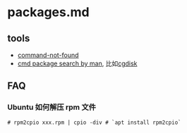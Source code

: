 # packages.md

## tools
- [command-not-found](https://command-not-found.com/)
- [cmd package search by man](http://manpages.ubuntu.com/manpages/focal/man8/), 比如[cgdisk](http://manpages.ubuntu.com/manpages/focal/man8/cgdisk.8.html)

## FAQ
### Ubuntu 如何解压 rpm 文件
```
# rpm2cpio xxx.rpm | cpio -div # `apt install rpm2cpio`
```